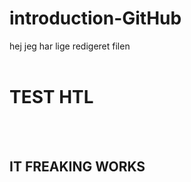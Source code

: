 # introduction-GitHub
hej jeg har lige redigeret filen
<br><br>
<bold>
  <h1>TEST HTL</h1>
  </bold>
<br><br>
<h2>IT FREAKING WORKS</h2>

